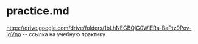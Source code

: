 # practice.md
https://drive.google.com/drive/folders/1bLhNEGBOjG0WiERa-BaPtz9Pov-jgVno -- ссылка на учебную практику
